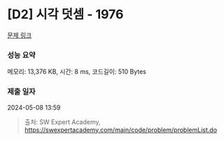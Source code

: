 # [D2] 시각 덧셈 - 1976 

[문제 링크](https://swexpertacademy.com/main/code/problem/problemDetail.do?contestProbId=AV5PttaaAZIDFAUq) 

### 성능 요약

메모리: 13,376 KB, 시간: 8 ms, 코드길이: 510 Bytes

### 제출 일자

2024-05-08 13:59



> 출처: SW Expert Academy, https://swexpertacademy.com/main/code/problem/problemList.do